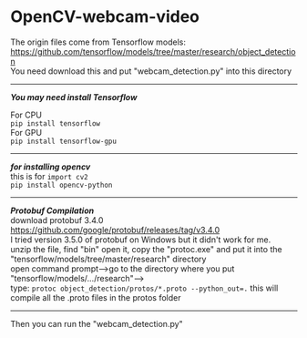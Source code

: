 # OpenCV-webcam-video
 
The origin files come from Tensorflow models:  
https://github.com/tensorflow/models/tree/master/research/object_detection  
You need download this and put "webcam_detection.py" into this directory

---
***You may need install Tensorflow***

For CPU  
`pip install tensorflow`  
For GPU  
`pip install tensorflow-gpu`

---
***for installing opencv***  
this is for `import cv2`  
`pip install opencv-python`

---

***Protobuf Compilation***  
download protobuf 3.4.0 https://github.com/google/protobuf/releases/tag/v3.4.0  
I tried version 3.5.0 of protobuf on Windows but it didn't work for me.  
unzip the file, find "bin" open it, copy the "protoc.exe" and put it into the "tensorflow/models/tree/master/research" directory  
open command prompt-->go to the directory where you put "tensorflow/models/.../research"-->  
type: `protoc object_detection/protos/*.proto --python_out=.` this will compile all the .proto files in the protos folder  

---
Then you can run the "webcam_detection.py"
